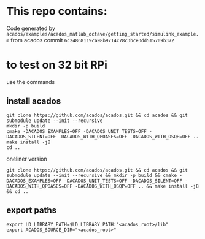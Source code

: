# This repo contains:

Code generated by
`acados/examples/acados_matlab_octave/getting_started/simulink_example.m`
from acados commit `6c24868119ca98b9714c78c3bce3dd515709b372`

# to test on 32 bit RPi
use the commands

## install acados
```
git clone https://github.com/acados/acados.git && cd acados && git submodule update --init --recursive
mkdir -p build
cmake -DACADOS_EXAMPLES=OFF -DACADOS_UNIT_TESTS=OFF -DACADOS_SILENT=OFF -DACADOS_WITH_QPOASES=OFF -DACADOS_WITH_OSQP=OFF ..
make install -j8
cd ..
```

oneliner version

```
git clone https://github.com/acados/acados.git && cd acados && git submodule update --init --recursive && mkdir -p build && cmake -DACADOS_EXAMPLES=OFF -DACADOS_UNIT_TESTS=OFF -DACADOS_SILENT=OFF -DACADOS_WITH_QPOASES=OFF -DACADOS_WITH_OSQP=OFF .. && make install -j8 && cd ..
```


## export paths
```
export LD_LIBRARY_PATH=$LD_LIBRARY_PATH:"<acados_root>/lib"
export ACADOS_SOURCE_DIR="<acados_root>"
```